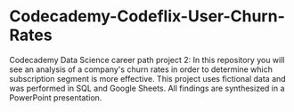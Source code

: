 # Codecademy-Codeflix-User-Churn-Rates
Codecademy Data Science career path project 2: In this repository you will see an analysis of a company's churn rates in order to determine which subscription segment is more effective. This project uses fictional data and was performed in SQL and Google Sheets. All findings are synthesized in a PowerPoint presentation.
